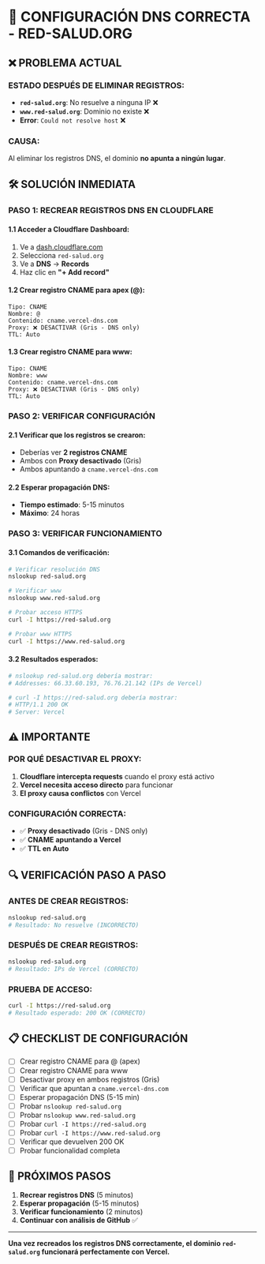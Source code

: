 # 🔧 CONFIGURACIÓN DNS CORRECTA - RED-SALUD.ORG

## ❌ **PROBLEMA ACTUAL**

### **ESTADO DESPUÉS DE ELIMINAR REGISTROS:**
- **`red-salud.org`**: No resuelve a ninguna IP ❌
- **`www.red-salud.org`**: Dominio no existe ❌
- **Error**: `Could not resolve host` ❌

### **CAUSA:**
Al eliminar los registros DNS, el dominio **no apunta a ningún lugar**.

## 🛠️ **SOLUCIÓN INMEDIATA**

### **PASO 1: RECREAR REGISTROS DNS EN CLOUDFLARE**

#### **1.1 Acceder a Cloudflare Dashboard:**
1. Ve a [dash.cloudflare.com](https://dash.cloudflare.com)
2. Selecciona `red-salud.org`
3. Ve a **DNS** → **Records**
4. Haz clic en **"+ Add record"**

#### **1.2 Crear registro CNAME para apex (@):**
```
Tipo: CNAME
Nombre: @
Contenido: cname.vercel-dns.com
Proxy: ❌ DESACTIVAR (Gris - DNS only)
TTL: Auto
```

#### **1.3 Crear registro CNAME para www:**
```
Tipo: CNAME
Nombre: www
Contenido: cname.vercel-dns.com
Proxy: ❌ DESACTIVAR (Gris - DNS only)
TTL: Auto
```

### **PASO 2: VERIFICAR CONFIGURACIÓN**

#### **2.1 Verificar que los registros se crearon:**
- Deberías ver **2 registros CNAME**
- Ambos con **Proxy desactivado** (Gris)
- Ambos apuntando a `cname.vercel-dns.com`

#### **2.2 Esperar propagación DNS:**
- **Tiempo estimado**: 5-15 minutos
- **Máximo**: 24 horas

### **PASO 3: VERIFICAR FUNCIONAMIENTO**

#### **3.1 Comandos de verificación:**
```bash
# Verificar resolución DNS
nslookup red-salud.org

# Verificar www
nslookup www.red-salud.org

# Probar acceso HTTPS
curl -I https://red-salud.org

# Probar www HTTPS
curl -I https://www.red-salud.org
```

#### **3.2 Resultados esperados:**
```bash
# nslookup red-salud.org debería mostrar:
# Addresses: 66.33.60.193, 76.76.21.142 (IPs de Vercel)

# curl -I https://red-salud.org debería mostrar:
# HTTP/1.1 200 OK
# Server: Vercel
```

## ⚠️ **IMPORTANTE**

### **POR QUÉ DESACTIVAR EL PROXY:**
1. **Cloudflare intercepta requests** cuando el proxy está activo
2. **Vercel necesita acceso directo** para funcionar
3. **El proxy causa conflictos** con Vercel

### **CONFIGURACIÓN CORRECTA:**
- ✅ **Proxy desactivado** (Gris - DNS only)
- ✅ **CNAME apuntando a Vercel**
- ✅ **TTL en Auto**

## 🔍 **VERIFICACIÓN PASO A PASO**

### **ANTES DE CREAR REGISTROS:**
```bash
nslookup red-salud.org
# Resultado: No resuelve (INCORRECTO)
```

### **DESPUÉS DE CREAR REGISTROS:**
```bash
nslookup red-salud.org
# Resultado: IPs de Vercel (CORRECTO)
```

### **PRUEBA DE ACCESO:**
```bash
curl -I https://red-salud.org
# Resultado esperado: 200 OK (CORRECTO)
```

## 📋 **CHECKLIST DE CONFIGURACIÓN**

- [ ] Crear registro CNAME para @ (apex)
- [ ] Crear registro CNAME para www
- [ ] Desactivar proxy en ambos registros (Gris)
- [ ] Verificar que apuntan a `cname.vercel-dns.com`
- [ ] Esperar propagación DNS (5-15 min)
- [ ] Probar `nslookup red-salud.org`
- [ ] Probar `nslookup www.red-salud.org`
- [ ] Probar `curl -I https://red-salud.org`
- [ ] Probar `curl -I https://www.red-salud.org`
- [ ] Verificar que devuelven 200 OK
- [ ] Probar funcionalidad completa

## 🎯 **PRÓXIMOS PASOS**

1. **Recrear registros DNS** (5 minutos)
2. **Esperar propagación** (5-15 minutos)
3. **Verificar funcionamiento** (2 minutos)
4. **Continuar con análisis de GitHub** ✅

---

**Una vez recreados los registros DNS correctamente, el dominio `red-salud.org` funcionará perfectamente con Vercel.**
